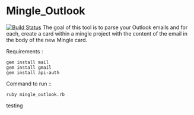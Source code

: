 # Mingle_Outlook
[![Build Status](https://snap-ci.com/ankitsri11/Mingle_Outlook/branch/test/build_image)](https://snap-ci.com/ankitsri11/Mingle_Outlook/branch/test)
The goal of this tool is to parse your Outlook emails and for each, create a card within a mingle project with the content of the email in the body of the new Mingle card. 

Requirements : 
 
 ```
 gem install mail
 gem install gmail
 gem install api-auth
 ```
 
Command to run ::


`ruby mingle_outlook.rb`

testing



